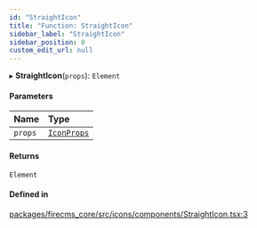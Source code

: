 ```yaml
---
id: "StraightIcon"
title: "Function: StraightIcon"
sidebar_label: "StraightIcon"
sidebar_position: 0
custom_edit_url: null
---
```


▸ **StraightIcon**(`props`): `Element`

#### Parameters

| Name | Type |
| :------ | :------ |
| `props` | [`IconProps`](../types/IconProps.md) |

#### Returns

`Element`

#### Defined in

[packages/firecms_core/src/icons/components/StraightIcon.tsx:3](https://github.com/FireCMSco/firecms/blob/d45f3739/packages/firecms_core/src/icons/components/StraightIcon.tsx#L3)
